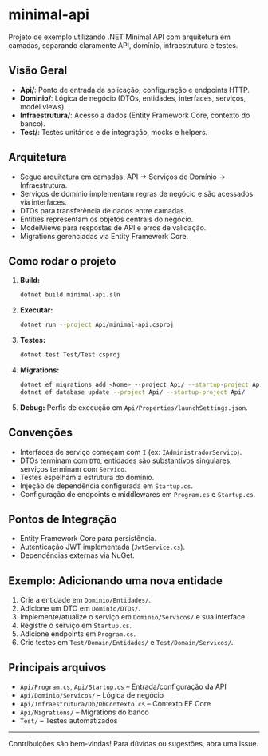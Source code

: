 # minimal-api

Projeto de exemplo utilizando .NET Minimal API com arquitetura em camadas, separando claramente API, domínio, infraestrutura e testes.

## Visão Geral
- **Api/**: Ponto de entrada da aplicação, configuração e endpoints HTTP.
- **Dominio/**: Lógica de negócio (DTOs, entidades, interfaces, serviços, model views).
- **Infraestrutura/**: Acesso a dados (Entity Framework Core, contexto do banco).
- **Test/**: Testes unitários e de integração, mocks e helpers.

## Arquitetura
- Segue arquitetura em camadas: API → Serviços de Domínio → Infraestrutura.
- Serviços de domínio implementam regras de negócio e são acessados via interfaces.
- DTOs para transferência de dados entre camadas.
- Entities representam os objetos centrais do negócio.
- ModelViews para respostas de API e erros de validação.
- Migrations gerenciadas via Entity Framework Core.

## Como rodar o projeto
1. **Build:**
   ```sh
   dotnet build minimal-api.sln
   ```
2. **Executar:**
   ```sh
   dotnet run --project Api/minimal-api.csproj
   ```
3. **Testes:**
   ```sh
   dotnet test Test/Test.csproj
   ```
4. **Migrations:**
   ```sh
   dotnet ef migrations add <Nome> --project Api/ --startup-project Api/
   dotnet ef database update --project Api/ --startup-project Api/
   ```
5. **Debug:**
   Perfis de execução em `Api/Properties/launchSettings.json`.

## Convenções
- Interfaces de serviço começam com `I` (ex: `IAdministradorServico`).
- DTOs terminam com `DTO`, entidades são substantivos singulares, serviços terminam com `Servico`.
- Testes espelham a estrutura do domínio.
- Injeção de dependência configurada em `Startup.cs`.
- Configuração de endpoints e middlewares em `Program.cs` e `Startup.cs`.

## Pontos de Integração
- Entity Framework Core para persistência.
- Autenticação JWT implementada (`JwtService.cs`).
- Dependências externas via NuGet.

## Exemplo: Adicionando uma nova entidade
1. Crie a entidade em `Dominio/Entidades/`.
2. Adicione um DTO em `Dominio/DTOs/`.
3. Implemente/atualize o serviço em `Dominio/Servicos/` e sua interface.
4. Registre o serviço em `Startup.cs`.
5. Adicione endpoints em `Program.cs`.
6. Crie testes em `Test/Domain/Entidades/` e `Test/Domain/Servicos/`.

## Principais arquivos
- `Api/Program.cs`, `Api/Startup.cs` – Entrada/configuração da API
- `Api/Dominio/Servicos/` – Lógica de negócio
- `Api/Infraestrutura/Db/DbContexto.cs` – Contexto EF Core
- `Api/Migrations/` – Migrations do banco
- `Test/` – Testes automatizados

---

Contribuições são bem-vindas! Para dúvidas ou sugestões, abra uma issue.
